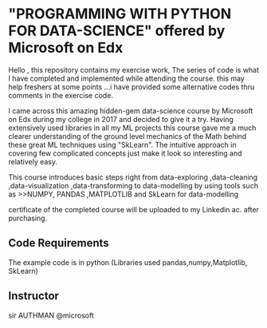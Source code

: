 
# "PROGRAMMING WITH PYTHON FOR DATA-SCIENCE" offered by Microsoft on Edx

Hello , this repository contains my exercise work, The series of code is what I have completed and implemented while attending the course. this may help freshers at some points ...i have provided some alternative codes thru comments in the 
exercise code.

I came across this amazing hidden-gem data-science course  by Microsoft on Edx  during  my college in  2017  and decided to give it a try. Having extensively used libraries in all my ML projects this course gave me a much clearer understanding of the ground level mechanics of the Math behind these great ML techniques using "SkLearn". The intuitive approach in covering few complicated concepts just make it look so interesting and relatively easy.

This course introduces basic steps right from
data-exploring ,data-cleaning ,data-visualization ,data-transforming to data-modelling 
by using tools such as >>NUMPY, PANDAS ,MATPLOTLIB and SkLearn for data-modelling 


certificate of the completed course will be uploaded to my Linkedin ac. after purchasing.


## Code Requirements
The example code is in python (Libraries used pandas,numpy,Matplotlib, SkLearn) 

## Instructor

sir AUTHMAN @microsoft
